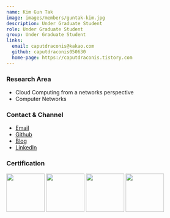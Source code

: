 ```yaml
---
name: Kim Gun Tak
image: images/members/guntak-kim.jpg
description: Under Graduate Student
role: Under Graduate Student
group: Under Graduate Student
links:
  email: caputdraconis@kakao.com
  github: caputdraconis050630
  home-page: https://caputdraconis.tistory.com
---
```

  

### Research Area
- Cloud Computing from a networks perspective
- Computer Networks


### Contact & Channel
- <a href="mailto:caputdraconis@kakao.com">Email</a>      
- <a href="https://github.com/caputdraconis050630">Github</a>
- <a href="https://caputdraconis.tistory.com/">Blog</a>      
- <a href="https://www.linkedin.com/in/%EA%B1%B4%ED%83%81-%EA%B9%80-3263b4204/">LinkedIn</a>   

### Certification
<a href="https://www.credly.com/badges/a272aa9b-c61e-43dc-a147-c3665a6919b7/public_url"><img src="https://images.credly.com/size/680x680/images/4d08274f-64c1-495e-986b-3143f51b1371/image.png" width="100"></a>
<a href="https://www.credly.com/badges/723ea604-35c4-4730-a1fe-1a12a6f6afdc/public_url"><img src="https://images.credly.com/size/220x220/images/0e284c3f-5164-4b21-8660-0d84737941bc/image.png" width="100"></a>
<a href="https://www.cloudskillsboost.google/public_profiles/f6e4fd23-6574-4a31-8a3d-3636bbf7b86f/badges/4472105"><img src="https://cdn.qwiklabs.com/3cUZzotUhC3sWESWmiP9mofbB%2BcZrrX5NiKJEGZBS%2B4%3D" width="100"></a>
<a href="https://www.credly.com/badges/b711d1c1-ac6b-4295-a38a-f0c65780c4f7/public_url"><img src="https://images.credly.com/size/680x680/images/85b9cfc4-257a-4742-878c-4f7ab4a2631b/image.png" width="100"></a>
